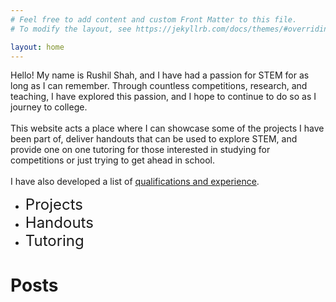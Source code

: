 ```yaml
---
# Feel free to add content and custom Front Matter to this file.
# To modify the layout, see https://jekyllrb.com/docs/themes/#overriding-theme-defaults

layout: home
---
```


Hello! My name is Rushil Shah, and I have had a passion for STEM for as long as I can remember. Through countless competitions, research, and teaching, I have explored this passion, and I hope to continue to do so as I journey to college. <br> <br> This website acts a place where I can showcase some of the projects I have been part of, deliver handouts that can be used to explore STEM, and provide one on one tutoring for those interested in studying for competitions or just trying to get ahead in school. <br> <br> I have also developed a list of [qualifications and experience](./Experience.html).

- <a href="./Projects.html" style="font-size: 24px; text-decoration: none">Projects</a>
- <a href="./Handouts.html" style="font-size: 24px; text-decoration: none">Handouts</a>
- <a href="./Tutoring.html" style="font-size: 24px; text-decoration: none">Tutoring</a>

<h1> Posts </h1>
